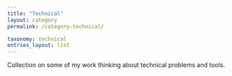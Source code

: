 ```yaml
---
title: "Technical"
layout: category
permalink: /category-technical/

taxonomy: technical
entries_layout: list
---
```


Collection on some of my work thinking about technical problems and tools.